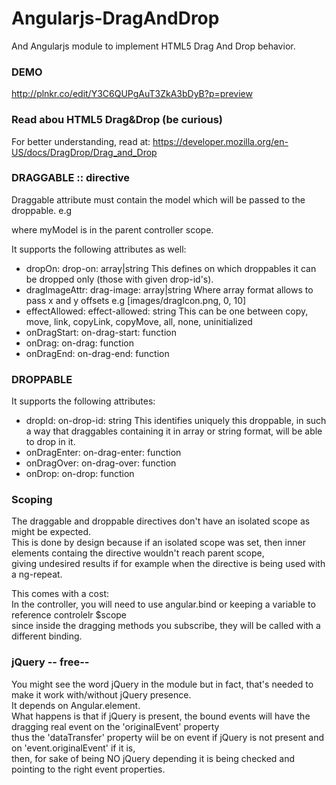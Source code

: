 Angularjs-DragAndDrop
=====================

And Angularjs module to implement HTML5 Drag And Drop behavior.

### DEMO
http://plnkr.co/edit/Y3C6QUPgAuT3ZkA3bDyB?p=preview


### Read abou HTML5 Drag&Drop (be curious)
For better understanding, read at:
https://developer.mozilla.org/en-US/docs/DragDrop/Drag_and_Drop

### DRAGGABLE :: directive

Draggable attribute must contain the model which will be passed to the droppable.
e.g <div data-draggable="myModel">
where myModel is in the parent controller scope.

It supports the following attributes as well:

* dropOn:         drop-on:        array|string  This defines on which droppables it can be dropped only (those with given drop-id's).  
* dragImageAttr:  drag-image:     array|string  Where array format allows to pass x and y offsets  e.g [images/dragIcon.png, 0, 10]  
* effectAllowed:  effect-allowed: string        This can be one between copy, move, link, copyLink, copyMove, all, none, uninitialized  
* onDragStart:    on-drag-start:  function  
* onDrag:         on-drag:        function  
* onDragEnd:      on-drag-end:    function  


### DROPPABLE

It supports the following attributes:
* dropId:         on-drop-id:        string        This identifies uniquely this droppable, in such a way that draggables containing it in array or string format, will be able to drop in it.  
* onDragEnter:    on-drag-enter:     function  
* onDragOver:     on-drag-over:      function  
* onDrop:         on-drop:           function  


### Scoping

The draggable and droppable directives don't have an isolated scope as might be expected.  
This is done by design because if an isolated scope was set, then inner elements containg the directive wouldn't reach parent scope,  
giving undesired results if for example when the directive is being used with a ng-repeat.  

This comes with a cost:  
In the controller, you will need to use angular.bind or keeping a variable to reference controlelr $scope  
since inside the dragging methods you subscribe, they will be called with a different binding.

### jQuery -- free--

You might see the word jQuery in the module but in fact, that's needed to make it work with/without jQuery presence.  
It depends on Angular.element.  
What happens is that if jQuery is present, the bound events will have the dragging real event on the 'originalEvent' property  
thus the 'dataTransfer' property wiil be on event if jQuery is not present and on 'event.originalEvent' if it is,  
then, for sake of being NO jQuery depending it is being checked and pointing to the right event properties.
